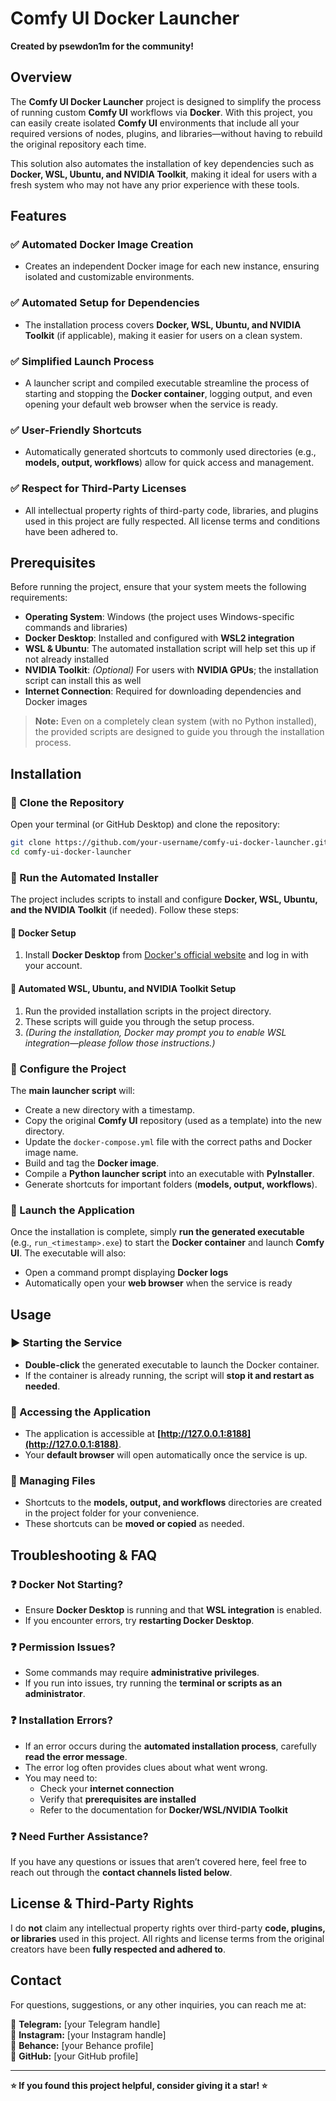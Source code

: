 # Comfy UI Docker Launcher

**Created by psewdon1m for the community!**

## Overview
The **Comfy UI Docker Launcher** project is designed to simplify the process of running custom **Comfy UI** workflows via **Docker**. With this project, you can easily create isolated **Comfy UI** environments that include all your required versions of nodes, plugins, and libraries—without having to rebuild the original repository each time.

This solution also automates the installation of key dependencies such as **Docker, WSL, Ubuntu, and NVIDIA Toolkit**, making it ideal for users with a fresh system who may not have any prior experience with these tools.

## Features

### ✅ Automated Docker Image Creation
- Creates an independent Docker image for each new instance, ensuring isolated and customizable environments.

### ✅ Automated Setup for Dependencies
- The installation process covers **Docker, WSL, Ubuntu, and NVIDIA Toolkit** (if applicable), making it easier for users on a clean system.

### ✅ Simplified Launch Process
- A launcher script and compiled executable streamline the process of starting and stopping the **Docker container**, logging output, and even opening your default web browser when the service is ready.

### ✅ User-Friendly Shortcuts
- Automatically generated shortcuts to commonly used directories (e.g., **models, output, workflows**) allow for quick access and management.

### ✅ Respect for Third-Party Licenses
- All intellectual property rights of third-party code, libraries, and plugins used in this project are fully respected. All license terms and conditions have been adhered to.

## Prerequisites
Before running the project, ensure that your system meets the following requirements:

- **Operating System**: Windows (the project uses Windows-specific commands and libraries)
- **Docker Desktop**: Installed and configured with **WSL2 integration**
- **WSL & Ubuntu**: The automated installation script will help set this up if not already installed
- **NVIDIA Toolkit**: *(Optional)* For users with **NVIDIA GPUs**; the installation script can install this as well
- **Internet Connection**: Required for downloading dependencies and Docker images

> **Note:** Even on a completely clean system (with no Python installed), the provided scripts are designed to guide you through the installation process.

## Installation

### 📌 Clone the Repository
Open your terminal (or GitHub Desktop) and clone the repository:

```bash
git clone https://github.com/your-username/comfy-ui-docker-launcher.git
cd comfy-ui-docker-launcher
```

### 📌 Run the Automated Installer
The project includes scripts to install and configure **Docker, WSL, Ubuntu, and the NVIDIA Toolkit** (if needed). Follow these steps:

#### 🚀 Docker Setup
1. Install **Docker Desktop** from [Docker's official website](https://www.docker.com/) and log in with your account.

#### 🚀 Automated WSL, Ubuntu, and NVIDIA Toolkit Setup
1. Run the provided installation scripts in the project directory.
2. These scripts will guide you through the setup process.
3. *(During the installation, Docker may prompt you to enable WSL integration—please follow those instructions.)*

### 📌 Configure the Project
The **main launcher script** will:
- Create a new directory with a timestamp.
- Copy the original **Comfy UI** repository (used as a template) into the new directory.
- Update the `docker-compose.yml` file with the correct paths and Docker image name.
- Build and tag the **Docker image**.
- Compile a **Python launcher script** into an executable with **PyInstaller**.
- Generate shortcuts for important folders (**models, output, workflows**).

### 📌 Launch the Application
Once the installation is complete, simply **run the generated executable** (e.g., `run_<timestamp>.exe`) to start the **Docker container** and launch **Comfy UI**. The executable will also:
- Open a command prompt displaying **Docker logs**
- Automatically open your **web browser** when the service is ready

## Usage

### ▶️ Starting the Service
- **Double-click** the generated executable to launch the Docker container.
- If the container is already running, the script will **stop it and restart as needed**.

### 🔗 Accessing the Application
- The application is accessible at **[http://127.0.0.1:8188](http://127.0.0.1:8188)**.
- Your **default browser** will open automatically once the service is up.

### 📂 Managing Files
- Shortcuts to the **models, output, and workflows** directories are created in the project folder for your convenience.
- These shortcuts can be **moved or copied** as needed.

## Troubleshooting & FAQ

### ❓ Docker Not Starting?
- Ensure **Docker Desktop** is running and that **WSL integration** is enabled.
- If you encounter errors, try **restarting Docker Desktop**.

### ❓ Permission Issues?
- Some commands may require **administrative privileges**.
- If you run into issues, try running the **terminal or scripts as an administrator**.

### ❓ Installation Errors?
- If an error occurs during the **automated installation process**, carefully **read the error message**.
- The error log often provides clues about what went wrong.
- You may need to:
  - Check your **internet connection**
  - Verify that **prerequisites are installed**
  - Refer to the documentation for **Docker/WSL/NVIDIA Toolkit**

### ❓ Need Further Assistance?
If you have any questions or issues that aren’t covered here, feel free to reach out through the **contact channels listed below**.

## License & Third-Party Rights
I do **not** claim any intellectual property rights over third-party **code, plugins, or libraries** used in this project. All rights and license terms from the original creators have been **fully respected and adhered to**.

## Contact
For questions, suggestions, or any other inquiries, you can reach me at:

📩 **Telegram:** [your Telegram handle]  
📸 **Instagram:** [your Instagram handle]  
🎨 **Behance:** [your Behance profile]  
🐙 **GitHub:** [your GitHub profile]  

---
**⭐ If you found this project helpful, consider giving it a star! ⭐**